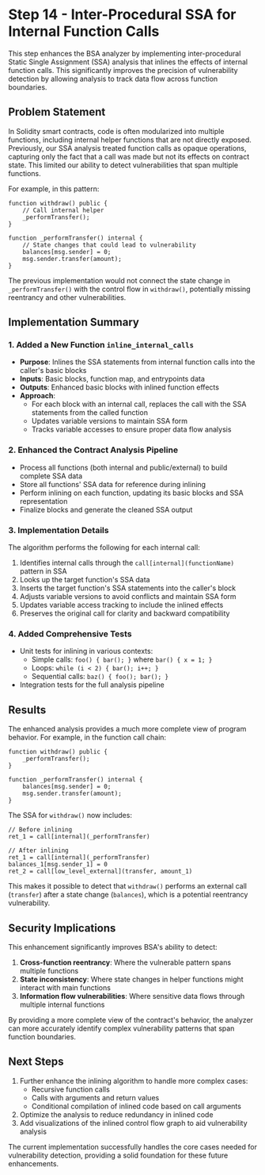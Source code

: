 # Step 14 - Inter-Procedural SSA for Internal Function Calls

This step enhances the BSA analyzer by implementing inter-procedural Static Single Assignment (SSA) analysis that inlines the effects of internal function calls. This significantly improves the precision of vulnerability detection by allowing analysis to track data flow across function boundaries.

## Problem Statement

In Solidity smart contracts, code is often modularized into multiple functions, including internal helper functions that are not directly exposed. Previously, our SSA analysis treated function calls as opaque operations, capturing only the fact that a call was made but not its effects on contract state. This limited our ability to detect vulnerabilities that span multiple functions.

For example, in this pattern:
```solidity
function withdraw() public {
    // Call internal helper
    _performTransfer();
}

function _performTransfer() internal {
    // State changes that could lead to vulnerability
    balances[msg.sender] = 0;
    msg.sender.transfer(amount);
}
```
The previous implementation would not connect the state change in `_performTransfer()` with the control flow in `withdraw()`, potentially missing reentrancy and other vulnerabilities.

## Implementation Summary

### 1. Added a New Function `inline_internal_calls`

- **Purpose**: Inlines the SSA statements from internal function calls into the caller's basic blocks
- **Inputs**: Basic blocks, function map, and entrypoints data
- **Outputs**: Enhanced basic blocks with inlined function effects
- **Approach**: 
  - For each block with an internal call, replaces the call with the SSA statements from the called function
  - Updates variable versions to maintain SSA form
  - Tracks variable accesses to ensure proper data flow analysis

### 2. Enhanced the Contract Analysis Pipeline

- Process all functions (both internal and public/external) to build complete SSA data
- Store all functions' SSA data for reference during inlining
- Perform inlining on each function, updating its basic blocks and SSA representation
- Finalize blocks and generate the cleaned SSA output

### 3. Implementation Details

The algorithm performs the following for each internal call:
1. Identifies internal calls through the `call[internal](functionName)` pattern in SSA
2. Looks up the target function's SSA data
3. Inserts the target function's SSA statements into the caller's block
4. Adjusts variable versions to avoid conflicts and maintain SSA form
5. Updates variable access tracking to include the inlined effects
6. Preserves the original call for clarity and backward compatibility

### 4. Added Comprehensive Tests

- Unit tests for inlining in various contexts:
  - Simple calls: `foo() { bar(); }` where `bar() { x = 1; }`
  - Loops: `while (i < 2) { bar(); i++; }`
  - Sequential calls: `baz() { foo(); bar(); }`
- Integration tests for the full analysis pipeline

## Results

The enhanced analysis provides a much more complete view of program behavior. For example, in the function call chain:

```solidity
function withdraw() public {
    _performTransfer();
}

function _performTransfer() internal {
    balances[msg.sender] = 0;
    msg.sender.transfer(amount);
}
```

The SSA for `withdraw()` now includes:
```
// Before inlining
ret_1 = call[internal](_performTransfer)

// After inlining
ret_1 = call[internal](_performTransfer)
balances_1[msg.sender_1] = 0
ret_2 = call[low_level_external](transfer, amount_1)
```

This makes it possible to detect that `withdraw()` performs an external call (`transfer`) after a state change (`balances`), which is a potential reentrancy vulnerability.

## Security Implications

This enhancement significantly improves BSA's ability to detect:

1. **Cross-function reentrancy**: Where the vulnerable pattern spans multiple functions
2. **State inconsistency**: Where state changes in helper functions might interact with main functions
3. **Information flow vulnerabilities**: Where sensitive data flows through multiple internal functions

By providing a more complete view of the contract's behavior, the analyzer can more accurately identify complex vulnerability patterns that span function boundaries.

## Next Steps

1. Further enhance the inlining algorithm to handle more complex cases:
   - Recursive function calls
   - Calls with arguments and return values
   - Conditional compilation of inlined code based on call arguments
2. Optimize the analysis to reduce redundancy in inlined code
3. Add visualizations of the inlined control flow graph to aid vulnerability analysis

The current implementation successfully handles the core cases needed for vulnerability detection, providing a solid foundation for these future enhancements.